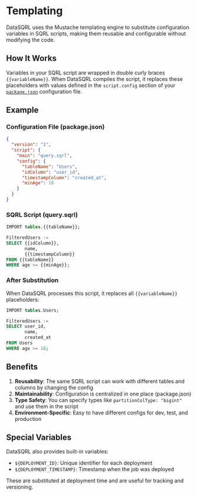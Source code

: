 # Templating

DataSQRL uses the Mustache templating engine to substitute configuration variables in SQRL scripts, making them reusable and configurable without modifying the code.

## How It Works

Variables in your SQRL script are wrapped in double curly braces `{{variableName}}`.
When DataSQRL compiles the script, it replaces these placeholders with values defined in the `script.config` section of your [`package.json`](../configuration) configuration file.

## Example

### Configuration File (package.json)

```json
{
  "version": "1",
  "script": {
    "main": "query.sqrl",
    "config": {
      "tableName": "Users",
      "idColumn": "user_id",
      "timestampColumn": "created_at",
      "minAge": 18
    }
  }
}
```

### SQRL Script (query.sqrl)

```sql
IMPORT tables.{{tableName}};

FilteredUsers :=
SELECT {{idColumn}},
       name,
       {{timestampColumn}}
FROM {{tableName}}
WHERE age >= {{minAge}};
```

### After Substitution

When DataSQRL processes this script, it replaces all `{{variableName}}` placeholders:

```sql
IMPORT tables.Users;

FilteredUsers :=
SELECT user_id,
       name,
       created_at
FROM Users
WHERE age >= 18;
```

## Benefits

1. **Reusability**: The same SQRL script can work with different tables and columns by changing the config
2. **Maintainability**: Configuration is centralized in one place (package.json)
3. **Type Safety**: You can specify types like `partitionColType: "bigint"` and use them in the script
4. **Environment-Specific**: Easy to have different configs for dev, test, and production

## Special Variables

DataSQRL also provides built-in variables:
- `${DEPLOYMENT_ID}`: Unique identifier for each deployment
- `${DEPLOYMENT_TIMESTAMP}`: Timestamp when the job was deployed

These are substituted at deployment time and are useful for tracking and versioning.